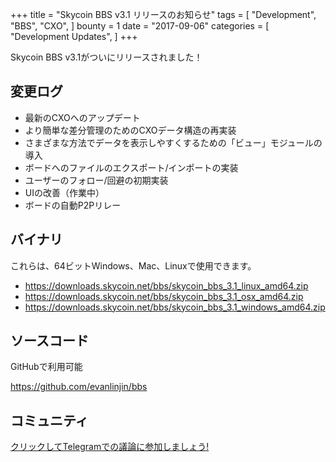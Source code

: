 +++
title = "Skycoin BBS v3.1 リリースのお知らせ"
tags = [
    "Development",
    "BBS",
    "CXO",
]
bounty = 1
date = "2017-09-06"
categories = [
    "Development Updates",
]
+++

Skycoin BBS v3.1がついにリリースされました！

## 変更ログ

- 最新のCXOへのアップデート
- より簡単な差分管理のためのCXOデータ構造の再実装
- さまざまな方法でデータを表示しやすくするための「ビュー」モジュールの導入
- ボードへのファイルのエクスポート/インポートの実装
- ユーザーのフォロー/回避の初期実装
- UIの改善（作業中）
- ボードの自動P2Pリレー


## バイナリ

これらは、64ビットWindows、Mac、Linuxで使用できます。

- https://downloads.skycoin.net/bbs/skycoin_bbs_3.1_linux_amd64.zip
- https://downloads.skycoin.net/bbs/skycoin_bbs_3.1_osx_amd64.zip
- https://downloads.skycoin.net/bbs/skycoin_bbs_3.1_windows_amd64.zip

## ソースコード

GitHubで利用可能

https://github.com/evanlinjin/bbs

## コミュニティ

[クリックしてTelegramでの議論に参加しましょう!](https://t.me/skycoinbbs)

